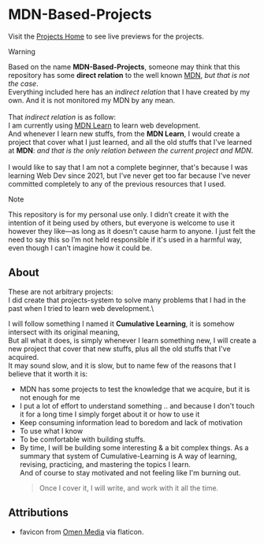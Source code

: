 # MDN-Based-Projects

Visit the [Projects Home](https://youssef-el-atmani.github.io/MDN-Based-Projects/index.html) to see live previews for the projects.

> [!WARNING]
> Based on the name **MDN-Based-Projects**, someone may think that this repository has some **direct relation** to the well known [MDN](https://developer.mozilla.org/en-US/), _but that is not the case_.\
> Everything included here has an _indirect relation_ that I have created by my own. And it is not monitored my MDN by any mean.
> \
> \
> That _indirect relation_ is as follow:\
> I am currently using [MDN Learn](https://developer.mozilla.org/en-US/docs/Learn_web_development) to learn web development.\
> And whenever I learn new stuffs, from the **MDN Learn**, I would create a project that cover what I just learned, and all the old stuffs that I've learned at **MDN**: _and that is the only relation between the current project and MDN_.\
> \
> I would like to say that I am not a complete beginner, that's because I was learning Web Dev since 2021, but I've never get too far because I've never committed completely to any of the previous resources that I used.

> [!NOTE]
> This repository is for my personal use only. I didn’t create it with the intention of it being used by others, but everyone is welcome to use it however they like—as long as it doesn't cause harm to anyone. I just felt the need to say this so I’m not held responsible if it's used in a harmful way, even though I can't imagine how it could be.

## About

These are not arbitrary projects:\
I did create that projects-system to solve many problems that I had in the past when I tried to learn web development.\

I will follow something I named it **Cumulative Learning**, it is somehow intersect with its original meaning,\
But all what it does, is simply whenever I learn something new, I will create a new project that cover that new stuffs, plus all the old stuffs that I've acquired.\
It may sound slow, and it is slow, but to name few of the reasons that I believe that it worth it is:

- MDN has some projects to test the knowledge that we acquire, but it is not enough for me
- I put a lot of effort to understand something .. and because I don't touch it for a long time I simply forget about it or how to use it
- Keep consuming information lead to boredom and lack of motivation
- To use what I know
- To be comfortable with building stuffs.
- By time, I will be building some interesting & a bit complex things.
  As a summary that system of Cumulative-Learning is A way of learning, revising, practicing, and mastering the topics I learn.\
  And of course to stay motivated and not feeling like I'm burning out.
  > Once I cover it, I will write, and work with it all the time.

## Attributions

- favicon from [Omen Media](https://www.flaticon.com/fr/icone-gratuite/lettre-m_6821379?term=m&page=1&position=43&origin=search&related_id=6821379) via flaticon.
